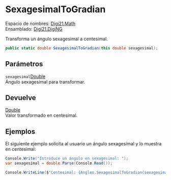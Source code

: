 # SexagesimalToGradian

Espacio de nombres: [Digi21.Math](/digi3d-net/programacion/.net/referencia/digi21.diging/digi21.math/)  
Ensamblado: [Digi21.DigiNG](/digi3d-net/programacion/.net/referencia/digi21.diging.plugin/digi21.diging/)

Transforma un ángulo sexagesimal a centesimal.

```csharp
public static double SexagesimalToGradian(this double sexagesimal);
```

## Parámetros

`sexagesimal`[Double](https://docs.microsoft.com/en-us/dotnet/api/system.double?view=net-5.0)  
Ángulo sexagesimal para transformar.

## Devuelve

[Double](https://docs.microsoft.com/en-us/dotnet/api/system.double?view=net-5.0)  
Valor transformado en centesimal.

## Ejemplos

El siguiente ejemplo solicita al usuario un ángulo sexagesimal y lo muestra en centesimal:

```csharp
Console.Write("Introduce un ángulo en sexagesimal: ");
var sexagesimal = double.Parse(Console.Read());

Console.WriteLine($"Centesimal: {Angles.SexagesimalToGradian(sexagesimal)}");
```

